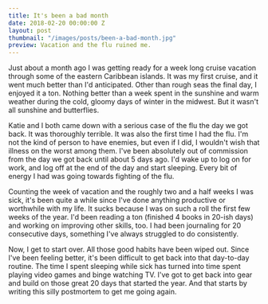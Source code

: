 ```yaml
---
title: It's been a bad month
date: 2018-02-20 00:00:00 Z
layout: post
thumbnail: "/images/posts/been-a-bad-month.jpg"
preview: Vacation and the flu ruined me.
---
```


Just about a month ago I was getting ready for a week long cruise vacation through some of the eastern Caribbean islands. It was my first cruise, and it went much better than I'd anticipated. Other than rough seas the final day, I enjoyed it a ton. Nothing better than a week spent in the sunshine and warm weather during the cold, gloomy days of winter in the midwest. But it wasn't all sunshine and butterflies.

Katie and I both came down with a serious case of the flu the day we got back. It was thoroughly terrible. It was also the first time I had the flu. I'm not the kind of person to have enemies, but even if I did, I wouldn't wish that illness on the worst among them. I've been absolutely out of commission from the day we got back until about 5 days ago. I'd wake up to log on for work, and log off at the end of the day and start sleeping. Every bit of energy I had was going towards fighting of the flu.

 Counting the week of vacation and the roughly two and a half weeks I was sick, it's been quite a while since I've done anything productive or worthwhile with my life. It sucks because I was on such a roll the first few weeks of the year. I'd been reading a ton (finished 4 books in 20-ish days) and working on improving other skills, too. I had been journaling for 20 consecutive days, something I've always struggled to do consistently.

 Now, I get to start over. All those good habits have been wiped out. Since I've been feeling better, it's been difficult to get back into that day-to-day routine. The time I spent sleeping while sick has turned into time spent playing video games and binge watching TV. I've got to get back into gear and build on those great 20 days that started the year. And that starts by writing this silly postmortem to get me going again.